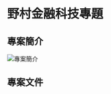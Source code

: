 <h1>野村金融科技專題</h1>

## 專案簡介
![專案簡介](https://s3.us-west-2.amazonaws.com/secure.notion-static.com/85bb917c-a278-4244-baea-2965328ec5b6/Untitled.png?X-Amz-Algorithm=AWS4-HMAC-SHA256&X-Amz-Credential=AKIAT73L2G45O3KS52Y5%2F20200617%2Fus-west-2%2Fs3%2Faws4_request&X-Amz-Date=20200617T181839Z&X-Amz-Expires=86400&X-Amz-Signature=548f81f11d57e00383a5e6f8af5464bb1af62c8605d8e7c52980b1ece7bccb4f&X-Amz-SignedHeaders=host&response-content-disposition=filename%20%3D%22Untitled.png)


## 專案文件
